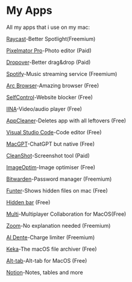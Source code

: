 # My Apps
All my apps that i use on my mac:

[Raycast](https://raycast.com/)-Better Spotlight(Freemium)

[Pixelmator Pro](https://www.pixelmator.com/pro/)-Photo editor (Paid)

[Dropover](https://dropoverapp.com/)-Better drag&drop (Paid)

[Spotify](https://spotify.com)-Music streaming service (Freemium)

[Arc Browser](https://arc.net/)-Amazing browser (Free)

[SelfControl](https://selfcontrolapp.com)-Website blocker (Free)

[IINA](https://iina.io/)-Video/audio player (Free)

[AppCleaner](https://freemacsoft.net/appcleaner/)-Deletes app with all leftovers (Free)

[Visual Studio Code](https://code.visualstudio.com)-Code editor (Free)

[MacGPT](https://www.macgpt.com/)-ChatGPT but native (Free)

[CleanShot](https://cleanshot.com)-Screenshot tool (Paid)

[ImageOptim](https://imageoptim.com/mac)-Image optimiser (Free)

[Bitwarden](https://bitwarden.com/)-Password manager (Freemium)

[Funter](https://nektony.com/funter)-Shows hidden files on mac (Free)

[Hidden bar](https://apps.apple.com/us/app/hidden-bar/id1452453066) (Free)

[Multi](https://multiapp.com/)-Multiplayer Collaboration for MacOS(Free)

[Zoom](https://zoom.us/)-No explanation needed (Freemium)

[Al Dente](https://apphousekitchen.com/)-Charge limiter (Freemium)

[Keka](https://keka.io/)-The macOS file archiver (Free)

[Alt-tab](https://alt-tab-macos.netlify.app/)-Alt-tab for MacOS (Free)

[Notion](https://notion.com)-Notes, tables and more
